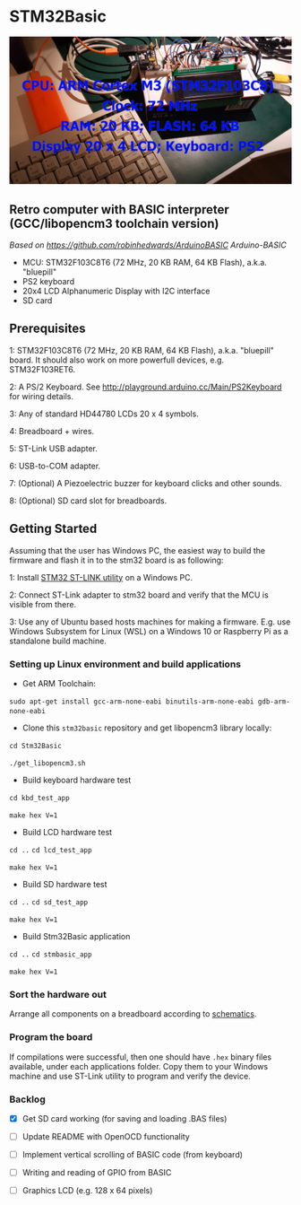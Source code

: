 # STM32Basic
![](docs/images/logo.PNG)

## Retro computer with BASIC interpreter (GCC/libopencm3 toolchain version)
_Based on https://github.com/robinhedwards/ArduinoBASIC Arduino-BASIC_

* MCU: STM32F103C8T6 (72 MHz, 20 KB RAM, 64 KB Flash), a.k.a. "bluepill"
* PS2 keyboard 
* 20x4 LCD Alphanumeric Display with I2C interface
* SD card

## Prerequisites
1: STM32F103C8T6 (72 MHz, 20 KB RAM, 64 KB Flash), a.k.a. "bluepill" board. It should also work on more powerfull devices, e.g. STM32F103RET6.

2: A PS/2 Keyboard. See http://playground.arduino.cc/Main/PS2Keyboard for wiring details.

3: Any of standard HD44780 LCDs 20 x 4 symbols.

4: Breadboard + wires.

5: ST-Link USB adapter.

6: USB-to-COM adapter.

7: (Optional) A Piezoelectric buzzer for keyboard clicks and other sounds.

8: (Optional) SD card slot for breadboards.

## Getting Started
Assuming that the user has Windows PC, the easiest way to build the firmware and flash it in to the stm32 board is as following:

1: Install [STM32 ST-LINK utility](https://www.st.com/en/development-tools/stsw-link004.html) on a Windows PC.

2: Connect ST-Link adapter to stm32 board and verify that the MCU is visible from there.

3: Use any of Ubuntu based hosts machines for making a firmware. E.g. use Windows Subsystem for Linux (WSL) on a Windows 10 or Raspberry Pi as a standalone build machine.

### Setting up Linux environment and build applications
* Get ARM Toolchain:

`sudo apt-get install gcc-arm-none-eabi binutils-arm-none-eabi gdb-arm-none-eabi`

* Clone this `stm32basic` repository and get libopencm3 library locally:

`cd Stm32Basic`

`./get_libopencm3.sh`

* Build keyboard hardware test

`cd kbd_test_app`

`make hex V=1`

* Build LCD hardware test

`cd ..` 
`cd lcd_test_app`

`make hex V=1`

* Build SD hardware test

`cd ..` 
`cd sd_test_app`

`make hex V=1`

* Build Stm32Basic application

`cd ..` 
`cd stmbasic_app`

`make hex V=1`

### Sort the hardware out
Arrange all components on a breadboard according to [schematics](https://github.com/vitasam/stm32basic/blob/master/docs/kicad/stm32basic_pc.pdf).

### Program the board
If compilations were successful, then one should have `.hex` binary files available, under each applications folder. Copy them to your Windows machine and use ST-Link utility to program and verify the device.

### Backlog
* [x] Get SD card working (for saving and loading .BAS files)
* [ ] Update README with OpenOCD functionality
* [ ] Implement vertical scrolling of BASIC code (from keyboard) 
* [ ] Writing and reading of GPIO from BASIC
* [ ] Graphics LCD (e.g. 128 x 64 pixels)







